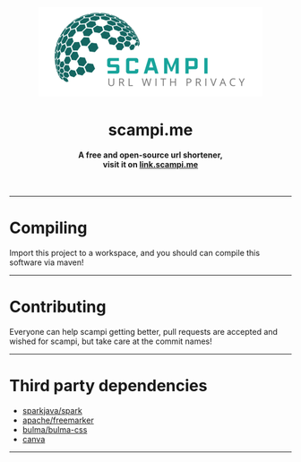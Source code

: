 <div align="center">
    <img src="https://raw.githubusercontent.com/MarcPlaying/scampi.me/main/scampi.me/static/img/logo.png"/>
    <h1>scampi.me</h1>
    <strong>
        A free and open-source url shortener,<br>
        visit it on <a href="http://link.scampi.me">link.scampi.me</a>
    </strong><br><br>
<br>
</div>

---

# Compiling

Import this project to a workspace, and you should can compile this software via maven!

---

# Contributing

Everyone can help scampi getting better, pull requests are accepted and wished for scampi, but take care at the commit names!

---

# Third party dependencies

- [sparkjava/spark](http://sparkjava.com/)
- [apache/freemarker](https://freemarker.apache.org/)
- [bulma/bulma-css](https://bulma.io/)
- [canva](https://canva.com)
---